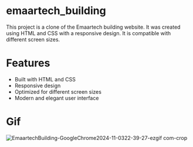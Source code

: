 # emaartech_building
This project is a clone of the Emaartech building website. It was created using HTML and CSS with a responsive design. It is compatible with different screen sizes.
# Features
* Built with HTML and CSS
* Responsive design
* Optimized for different screen sizes
* Modern and elegant user interface
# Gif
![EmaartechBuilding-GoogleChrome2024-11-0322-39-27-ezgif com-crop](https://github.com/user-attachments/assets/d345cd0f-8665-4ef1-ac94-e6944204595d)
